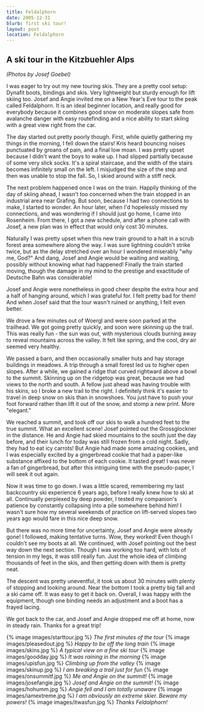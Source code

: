 ```yaml
---
title: Feldalphorn
date: 2005-12-31
blurb: first ski tour!
layout: post
location: Feldalphorn
---
```


<h2>A ski tour in the Kitzbuehler Alps</h2>

<i>(Photos by Josef Goebel)</i>


I was eager to try out my new touring skis. They are a pretty cool setup:
Dynafit boots, bindings and skis. Very lightweight but sturdy enough for lift
skiing too. Josef and Angie invited me on a New Year's Eve tour to the peak
called Feldalphorn. It is an ideal beginner location, and really good for
everybody because it combines good snow on moderate slopes safe from avalanche
danger with easy routefinding and a nice ability to start skiing with a great
view right from the car.


The day started out pretty poorly though. First, while quietly gathering my
things in the morning, I fell down the stairs! Kris heard bouncing noises
punctuated by groans of pain, and a final low moan. I was pretty upset because I
didn't want the boys to wake up. I had slipped partially because of some very
slick socks. It's a spiral staircase, and the width of the stairs becomes
infinitely small on the left. I misjudged the size of the step and then was
unable to stop the fall. So, I skied around with a stiff neck.


The next problem happened once I was on the train. Happily thinking of the day
of skiing ahead, I wasn't too concerned when the train stopped in an industrial
area near Grafing. But soon, because I had two connections to make, I started to
wonder. An hour later, when I'd hopelessly missed my connections, and was
wondering if I should just go home, I came into Rosenheim. From there, I got a
new schedule, and after a phone call with Josef, a new plan was in effect that
would only cost 30 minutes.


Naturally I was pretty upset when this new train ground to a halt in a scrub forest area somewhere along the way. I was sure lightning couldn't strike twice, but as the delay stretched over an hour I wondered miserably "why me, God?" And dang, Josef and Angie would be waiting and waiting, possibly without knowing what had happened! Finally the train started moving, though the damage in my mind to the prestige and exactitude of Deutsche Bahn was considerable!


Josef and Angie were nonetheless in good cheer despite the extra hour and a half
of hanging around, which I was grateful for. I felt pretty bad for them! And
when Josef said that the tour wasn't ruined or anything, I felt even better.


We drove a few minutes out of Woergl and were soon parked at the trailhead. We
got going pretty quickly, and soon were skinning up the trail. This was really
fun - the sun was out, with mysterious clouds burning away to reveal mountains
across the valley. It felt like spring, and the cool, dry air seemed very
healthy.


We passed a barn, and then occasionally smaller huts and hay storage buildings
in meadows. A trip through a small forest led us to higher open slopes. After a
while, we gained a ridge that curved rightward above a bowl to the
summit. Skinning up on the ridgetop was great, because we had views to the north
and south. A fellow just ahead was having trouble with his skins, so I broke a
new trail to the right. I definitely think it's easier to travel in deep snow on
skis than in snowshoes. You just have to push your foot forward rather than lift
it out of the snow, and stomp a new print. More "elegant."


We reached a summit, and took off our skis to walk a hundred feet to the true
summit. What an excellent scene! Josef pointed out the Grossglockner in the
distance. He and Angie had skied mountains to the south just the day before, and
their lunch for today was still frozen from a cold night. Sadly, they had to eat
icy carrots! But Angie had made some amazing cookies, and I was especially
excited by a gingerbread cookie that had a paper-like substance affixed to the
bottom of each cookie. It tasted great! I was never a fan of gingerbread, but
after this intriguing time with the pseudo-paper, I will seek it out again.


Now it was time to go down. I was a little scared, remembering my last
backcountry ski experience 6 years ago, before I really knew how to ski at
all. Continually perplexed by deep powder, I tested my companion's patience by
constantly collapsing into a pile somewhere behind him! I wasn't sure how my
several weekends of practice on lift-served slopes two years ago would fare in
this nice deep snow.


But there was no more time for uncertainty, Josef and Angie were already gone! I
followed, making tentative turns. Wow, they worked! Even though I couldn't see
my boots at all. We continued, with Josef pointing out the best way down the
next section. Though I was working too hard, with lots of tension in my legs, it
was still really fun. Just the whole idea of climbing thousands of feet in the
skis, and then getting down with them is pretty neat.


The descent was pretty uneventful, it took us about 30 minutes with plenty of
stopping and looking around. Near the bottom I took a pretty big fall and a ski
came off. It was easy to get it back on. Overall, I was happy with the
equipment, though one binding needs an adjustment and a boot has a frayed
lacing.


We got back to the car, and Josef and Angie dropped me off at home, now in
steady rain. Thanks for a great trip!

{% image images/starttour.jpg %}
<i>The first minutes of the tour</i>
{% image images/pleasedout.jpg %}
<i>Happy to be off the long train</i>
{% image images/skins.jpg %}
<i>A typical view on a fine ski tour</i>
{% image images/goodday.jpg %}
<i>It was raining in the morning</i>
{% image images/upisfun.jpg %}
<i>Climbing up from the valley</i>
{% image images/skinup.jpg %}
<i>I am breaking a trail just for fun</i>
{% image images/onsummitf.jpg %}
<i>Me and Angie on the summit!</i>
{% image images/josefangie.jpg %}
<i>Josef and Angie on the summit!</i>
{% image images/hohumm.jpg %}
<i>Angie fell and I am totally unaware</i>
{% image images/iamextreme.jpg %}
<i>I am obviously an extreme skier. Beware my powers!</i>
{% image images/itwasfun.jpg %}
<i>Thanks Feldalphorn!</i>
